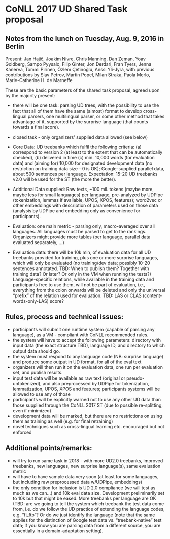 # CoNLL 2017 UD Shared Task proposal

## Notes from the lunch on Tuesday, Aug. 9, 2016 in Berlin

Present: Jan Hajič, Joakim Nivre, Chris Manning, Dan Zeman, Yoav Goldberg, Sampo Pyysalo, Filip Ginter, Jon Derdari, Fran Tyers, Jenna Kanerva, Tommi Pirinen, Özlem Çetinoğlu, Anssi Yli-Jyrä, with previous contributions by Slav Petrov, Martin Popel, Milan Straka, Paola Merlo, Marie-Catherine H. de Marneffe

These are the basic parameters of the shared task proposal, agreed upon by the majority present:

- there will be one task: parsing UD trees, with the possibility to use the fact that all of them have the same (almost) format to develop cross-lingual parsers, one multilingual parser, or some other method that takes advantage of it, supported by the surprise language (that counts towards a final score).

- closed task - only organizers' supplied data allowed (see below)

- Core Data: UD treebanks which fulfil the following criteria: (a) correspond to version 2 (at least to the extent that can be automatically checked), (b) delivered in time (c) min. 10,000 words (for evaluation data) and (aiming for) 10,000 for designated development data (no restriction on training data size - 0 is OK); Google-supplied parallel data, about 500 sentences per language. Expectation: 15-20 UD treebanks v2.0 will be used for the ST (the more the better).

- Additional Data supplied: Raw texts, ~100 mil. tokens (maybe more, maybe less for small languages) per language, pre-analyzed by UDPipe (tokenization, lemmas if available, UPOS, XPOS, features); word2vec or other embeddings with description of parameters used on those data (analysis by UDPipe and embedding only as convenience for participants).

- Evaluation: one main metric - parsing only, macro-averaged over all languages. All languages must be parsed to get to the rankings. Organizers might provide more tables (per language, parallel data evaluated separately, ...)

- Evaluation data: there will be 10k min, of evaluation data for all UD treebanks provided for training, plus one or more surprise languages, which will only be evaluated (no training/dev data; possibly 10-20 sentences annotated. TBD: When to publish them? Together with training data? Or later? Or only in the VM when running the tests?) Language-specific relations, while available in the training data and participants free to use them, will not be part of evaluation, i.e., everything from the colon onwards will be deleted and only the universal “prefix” of the relation used for evaluation. TBD: LAS or CLAS (content-words-only-LAS) score?

## Rules, process and technical issues:

- participants will submit one runtime system (capable of parsing any language), as a VM - compliant with CoNLL recommended rules.
- the system will have to accept the following parameters: directory with input data (the exact structure TBD), language ID, and directory to which output data should go.
- the system must respond to any language code (NB: surprise language) and produce some output in UD format, for all of the eval text
- organizers will then run it on the evaluation data, one run per evaluation set, and publish results.
- input test data will be available as raw text (original or pseudo-untokenized), and also preprocessed by UDPipe for tokenization, lemmatization, UPOS, XPOS and features; participants systems will be allowed to use any of those
- participants will be explicitly warned not to use any other UD data than those supplied through the CoNLL 2017 ST (due to possible re-splitting, even if minimized)
- development data will be marked, but there are no restrictions on using them as training as well (e.g. for final retraining)
- novel techniques such as cross-lingual learning etc. encouraged but not enforced

## Additional points/remarks:

- will try to run same task in 2018 - with more UD2.0 treebanks, improved treebanks, new languages, new surprise language(s), same evaluation metric
- will have to have sample data very soon (at least for some languages, but including raw preprocessed data w/UDPipe, embeddings)
- the only condition for inclusion is UD 2.0 compliance (we will test as much as we can...) and 10k eval data size. Development preliminarily set to 10k but that might be eased. More treebanks per language are OK (TBD: are we going to tell the system which treebank the test data come from, i.e. do we follow the UD practice of extending the language codes, e.g. “fi_ftb”? Or do we just identify the language (note that the same applies for the distinction of Google test data vs. “treebank-native” test data; if you know you are parsing data from a different source, you are essentially in a domain-adaptation setting).


